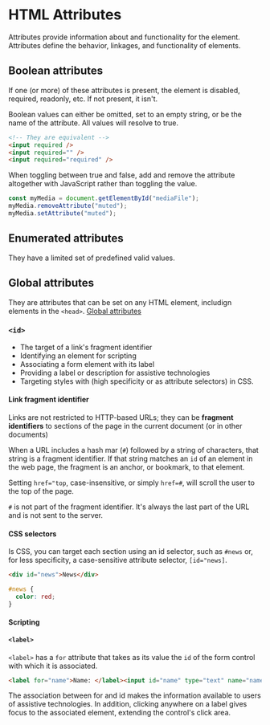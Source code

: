 # HTML Attributes

Attributes provide information about and functionality for the element. Attributes define the behavior, linkages, and functionality of elements.

## Boolean attributes

If one (or more) of these attributes is present, the element is disabled, required, readonly, etc. If not present, it isn't.

Boolean values can either be omitted, set to an empty string, or be the name of the attribute. All values will resolve to true.

```html
<!-- They are equivalent -->
<input required />
<input required="" />
<input required="required" />
```

When toggling between true and false, add and remove the attribute altogether with JavaScript rather than toggling the value.

```js
const myMedia = document.getElementById("mediaFile");
myMedia.removeAttribute("muted");
myMedia.setAttribute("muted");
```

## Enumerated attributes

They have a limited set of predefined valid values.

## Global attributes

They are attributes that can be set on any HTML element, includign elements in the `<head>`. [Global attributes](https://developer.mozilla.org/en-US/docs/Web/HTML/Reference/Global_attributes#list_of_global_attributes)

### `<id>`

- The target of a link's fragment identifier
- Identifying an element for scripting
- Associating a form element with its label
- Providing a label or description for assistive technologies
- Targeting styles with (high specificity or as attribute selectors) in CSS.

#### Link fragment identifier

Links are not restricted to HTTP-based URLs; they can be **fragment identifiers** to sections of the page in the current document (or in other documents)

When a URL includes a hash mar (`#`) followed by a string of characters, that string is a fragment identifier. If that string matches an `id` of an element in the web page, the fragment is an anchor, or bookmark, to that element.

Setting `href="top`, case-insensitive, or simply `href=#`, will scroll the user to the top of the page.

`#` is not part of the fragment identifier. It's always the last part of the URL and is not sent to the server.

#### CSS selectors

Is CSS, you can target each section using an id selector, such as `#news` or, for less specificity, a case-sensitive attribute selector, `[id="news]`.

```html title="index.html"
<div id="news">News</div>
```

```css title="style.css"
#news {
  color: red;
}
```

#### Scripting

#### `<label>`

`<label>` has a `for` attribute that takes as its value the `id` of the form control with which it is associated.

```html
<label for="name">Name: </label><input id="name" type="text" name="name" /> >
```

The association between for and id makes the information available to users of assistive technologies. In addition, clicking anywhere on a label gives focus to the associated element, extending the control's click area.
